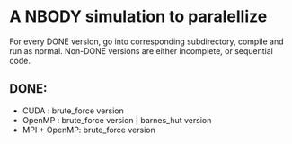 # A NBODY simulation to paralellize

For every DONE version, go into corresponding subdirectory, compile and run as normal.
Non-DONE versions are either incomplete, or sequential code.
## DONE:
- CUDA :  brute_force version 
- OpenMP : brute_force version | barnes_hut version 
- MPI + OpenMP: brute_force version